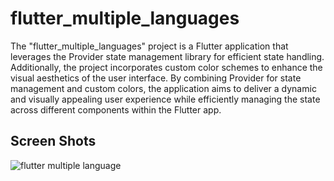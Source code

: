 # flutter_multiple_languages

The "flutter_multiple_languages" project is a Flutter application that leverages the Provider state management library for efficient state handling. Additionally, the project incorporates custom color schemes to enhance the visual aesthetics of the user interface. By combining Provider for state management and custom colors, the application aims to deliver a dynamic and visually appealing user experience while efficiently managing the state across different components within the Flutter app.


## Screen Shots
![flutter multiple language](https://github.com/Kumail-Raza-Bangash/flutter_multiple_languages/assets/60749099/b3dcbabc-ec66-480d-a740-cd91b67d1182)


